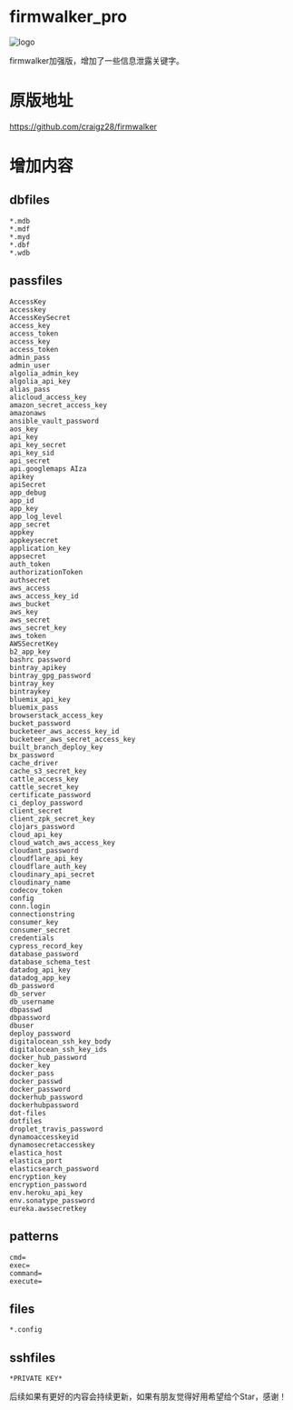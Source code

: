 # firmwalker_pro
![logo](https://github.com/zhibx/firmwalker_pro/blob/main/firmwalker-logo.jpg)

firmwalker加强版，增加了一些信息泄露关键字。


# 原版地址

https://github.com/craigz28/firmwalker


# 增加内容

## dbfiles
```
*.mdb
*.mdf
*.myd
*.dbf
*.wdb
```

## passfiles
```
AccessKey
accesskey
AccessKeySecret
access_key
access_token
access_key
access_token
admin_pass
admin_user
algolia_admin_key
algolia_api_key
alias_pass
alicloud_access_key
amazon_secret_access_key
amazonaws
ansible_vault_password
aos_key
api_key
api_key_secret
api_key_sid
api_secret
api.googlemaps AIza
apikey
apiSecret
app_debug
app_id
app_key
app_log_level
app_secret
appkey
appkeysecret
application_key
appsecret
auth_token
authorizationToken
authsecret
aws_access
aws_access_key_id
aws_bucket
aws_key
aws_secret
aws_secret_key
aws_token
AWSSecretKey
b2_app_key
bashrc password
bintray_apikey
bintray_gpg_password
bintray_key
bintraykey
bluemix_api_key
bluemix_pass
browserstack_access_key
bucket_password
bucketeer_aws_access_key_id
bucketeer_aws_secret_access_key
built_branch_deploy_key
bx_password
cache_driver
cache_s3_secret_key
cattle_access_key
cattle_secret_key
certificate_password
ci_deploy_password
client_secret
client_zpk_secret_key
clojars_password
cloud_api_key
cloud_watch_aws_access_key
cloudant_password
cloudflare_api_key
cloudflare_auth_key
cloudinary_api_secret
cloudinary_name
codecov_token
config
conn.login
connectionstring
consumer_key
consumer_secret
credentials
cypress_record_key
database_password
database_schema_test
datadog_api_key
datadog_app_key
db_password
db_server
db_username
dbpasswd
dbpassword
dbuser
deploy_password
digitalocean_ssh_key_body
digitalocean_ssh_key_ids
docker_hub_password
docker_key
docker_pass
docker_passwd
docker_password
dockerhub_password
dockerhubpassword
dot-files
dotfiles
droplet_travis_password
dynamoaccesskeyid
dynamosecretaccesskey
elastica_host
elastica_port
elasticsearch_password
encryption_key
encryption_password
env.heroku_api_key
env.sonatype_password
eureka.awssecretkey
```

## patterns
```
cmd=
exec=
command=
execute=
```

## files

```
*.config
```

## sshfiles

```
*PRIVATE KEY*
```


后续如果有更好的内容会持续更新，如果有朋友觉得好用希望给个Star，感谢！
